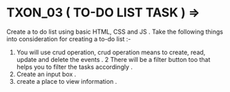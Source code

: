 # TXON_03 ( TO-DO LIST TASK ) =>
Create a to do list using basic HTML, CSS and JS . Take the following things into consideration for creating a to-do list :- 
1. You will use crud operation, crud operation means to create, read, update and delete the events .
2 There will be a filter button too that helps you to filter the tasks accordingly .
3. Create an input box .
4. create a place to view information .
